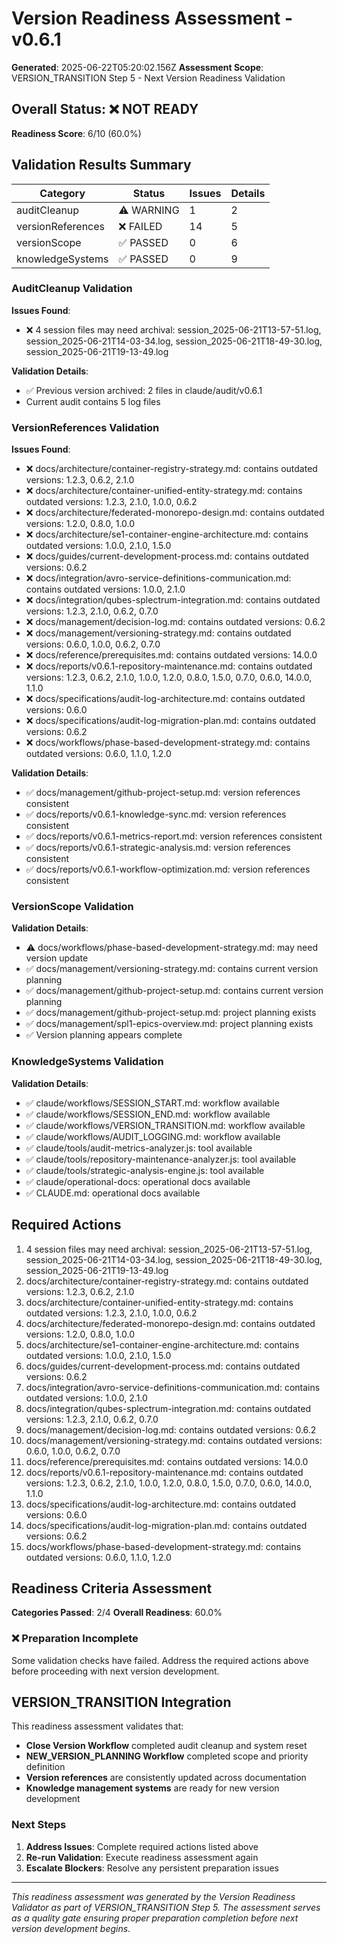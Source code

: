 # Version Readiness Assessment - v0.6.1

**Generated**: 2025-06-22T05:20:02.156Z
**Assessment Scope**: VERSION_TRANSITION Step 5 - Next Version Readiness Validation

## Overall Status: ❌ NOT READY

**Readiness Score**: 6/10 (60.0%)

## Validation Results Summary

| Category | Status | Issues | Details |
|----------|--------|--------|---------|
| auditCleanup | ⚠️ WARNING | 1 | 2 |
| versionReferences | ❌ FAILED | 14 | 5 |
| versionScope | ✅ PASSED | 0 | 6 |
| knowledgeSystems | ✅ PASSED | 0 | 9 |

### AuditCleanup Validation

**Issues Found**:
- ❌ 4 session files may need archival: session_2025-06-21T13-57-51.log, session_2025-06-21T14-03-34.log, session_2025-06-21T18-49-30.log, session_2025-06-21T19-13-49.log

**Validation Details**:
- ✅ Previous version archived: 2 files in claude/audit/v0.6.1
- Current audit contains 5 log files

### VersionReferences Validation

**Issues Found**:
- ❌ docs/architecture/container-registry-strategy.md: contains outdated versions: 1.2.3, 0.6.2, 2.1.0
- ❌ docs/architecture/container-unified-entity-strategy.md: contains outdated versions: 1.2.3, 2.1.0, 1.0.0, 0.6.2
- ❌ docs/architecture/federated-monorepo-design.md: contains outdated versions: 1.2.0, 0.8.0, 1.0.0
- ❌ docs/architecture/se1-container-engine-architecture.md: contains outdated versions: 1.0.0, 2.1.0, 1.5.0
- ❌ docs/guides/current-development-process.md: contains outdated versions: 0.6.2
- ❌ docs/integration/avro-service-definitions-communication.md: contains outdated versions: 1.0.0, 2.1.0
- ❌ docs/integration/qubes-splectrum-integration.md: contains outdated versions: 1.2.3, 2.1.0, 0.6.2, 0.7.0
- ❌ docs/management/decision-log.md: contains outdated versions: 0.6.2
- ❌ docs/management/versioning-strategy.md: contains outdated versions: 0.6.0, 1.0.0, 0.6.2, 0.7.0
- ❌ docs/reference/prerequisites.md: contains outdated versions: 14.0.0
- ❌ docs/reports/v0.6.1-repository-maintenance.md: contains outdated versions: 1.2.3, 0.6.2, 2.1.0, 1.0.0, 1.2.0, 0.8.0, 1.5.0, 0.7.0, 0.6.0, 14.0.0, 1.1.0
- ❌ docs/specifications/audit-log-architecture.md: contains outdated versions: 0.6.0
- ❌ docs/specifications/audit-log-migration-plan.md: contains outdated versions: 0.6.2
- ❌ docs/workflows/phase-based-development-strategy.md: contains outdated versions: 0.6.0, 1.1.0, 1.2.0

**Validation Details**:
- ✅ docs/management/github-project-setup.md: version references consistent
- ✅ docs/reports/v0.6.1-knowledge-sync.md: version references consistent
- ✅ docs/reports/v0.6.1-metrics-report.md: version references consistent
- ✅ docs/reports/v0.6.1-strategic-analysis.md: version references consistent
- ✅ docs/reports/v0.6.1-workflow-optimization.md: version references consistent

### VersionScope Validation

**Validation Details**:
- ⚠️ docs/workflows/phase-based-development-strategy.md: may need version update
- ✅ docs/management/versioning-strategy.md: contains current version planning
- ✅ docs/management/github-project-setup.md: contains current version planning
- ✅ docs/management/github-project-setup.md: project planning exists
- ✅ docs/management/spl1-epics-overview.md: project planning exists
- ✅ Version planning appears complete

### KnowledgeSystems Validation

**Validation Details**:
- ✅ claude/workflows/SESSION_START.md: workflow available
- ✅ claude/workflows/SESSION_END.md: workflow available
- ✅ claude/workflows/VERSION_TRANSITION.md: workflow available
- ✅ claude/workflows/AUDIT_LOGGING.md: workflow available
- ✅ claude/tools/audit-metrics-analyzer.js: tool available
- ✅ claude/tools/repository-maintenance-analyzer.js: tool available
- ✅ claude/tools/strategic-analysis-engine.js: tool available
- ✅ claude/operational-docs: operational docs available
- ✅ CLAUDE.md: operational docs available

## Required Actions

1. 4 session files may need archival: session_2025-06-21T13-57-51.log, session_2025-06-21T14-03-34.log, session_2025-06-21T18-49-30.log, session_2025-06-21T19-13-49.log
2. docs/architecture/container-registry-strategy.md: contains outdated versions: 1.2.3, 0.6.2, 2.1.0
3. docs/architecture/container-unified-entity-strategy.md: contains outdated versions: 1.2.3, 2.1.0, 1.0.0, 0.6.2
4. docs/architecture/federated-monorepo-design.md: contains outdated versions: 1.2.0, 0.8.0, 1.0.0
5. docs/architecture/se1-container-engine-architecture.md: contains outdated versions: 1.0.0, 2.1.0, 1.5.0
6. docs/guides/current-development-process.md: contains outdated versions: 0.6.2
7. docs/integration/avro-service-definitions-communication.md: contains outdated versions: 1.0.0, 2.1.0
8. docs/integration/qubes-splectrum-integration.md: contains outdated versions: 1.2.3, 2.1.0, 0.6.2, 0.7.0
9. docs/management/decision-log.md: contains outdated versions: 0.6.2
10. docs/management/versioning-strategy.md: contains outdated versions: 0.6.0, 1.0.0, 0.6.2, 0.7.0
11. docs/reference/prerequisites.md: contains outdated versions: 14.0.0
12. docs/reports/v0.6.1-repository-maintenance.md: contains outdated versions: 1.2.3, 0.6.2, 2.1.0, 1.0.0, 1.2.0, 0.8.0, 1.5.0, 0.7.0, 0.6.0, 14.0.0, 1.1.0
13. docs/specifications/audit-log-architecture.md: contains outdated versions: 0.6.0
14. docs/specifications/audit-log-migration-plan.md: contains outdated versions: 0.6.2
15. docs/workflows/phase-based-development-strategy.md: contains outdated versions: 0.6.0, 1.1.0, 1.2.0

## Readiness Criteria Assessment

**Categories Passed**: 2/4
**Overall Readiness**: 60.0%

### ❌ Preparation Incomplete
Some validation checks have failed. Address the required actions above before proceeding with next version development.

## VERSION_TRANSITION Integration

This readiness assessment validates that:
- **Close Version Workflow** completed audit cleanup and system reset
- **NEW_VERSION_PLANNING Workflow** completed scope and priority definition
- **Version references** are consistently updated across documentation
- **Knowledge management systems** are ready for new version development

### Next Steps
1. **Address Issues**: Complete required actions listed above
2. **Re-run Validation**: Execute readiness assessment again
3. **Escalate Blockers**: Resolve any persistent preparation issues

---

*This readiness assessment was generated by the Version Readiness Validator as part of VERSION_TRANSITION Step 5. The assessment serves as a quality gate ensuring proper preparation completion before next version development begins.*